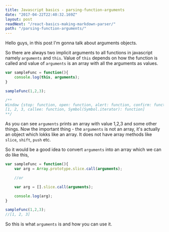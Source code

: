 ```yaml
---
title: Javascript basics - parsing-function-arguments
date: "2017-04-22T22:40:32.169Z"
layout: post
readNext: "/react-basics-making-markdown-parser/"
path: "/parsing-function-arguments/"
---
```


Hello guys, in this post I'm gonna talk about arguments objects.

So there are always two implicit arguments to all functions in javascript namely `arguments` and `this`. Value of `this` depends on how the function is called and value of `arguments` is an array with all the arguments as values.

```javascript
var sampleFunc = function(){
	console.log(this, arguments);
}

sampleFunc(1,2,3);

/**
Window {stop: function, open: function, alert: function, confirm: function, prompt: function…}
[1, 2, 3, callee: function, Symbol(Symbol.iterator): function]
**/
```

As you can see `arguments` prints an array with value 1,2,3 and some other things. Now the important thing - the `arguments` is not an array, it's actually an object which lokks like an array. It does not have array methods like `slice`, `shift`, `push` etc.

So it would be a good idea to convert `arguments` into an array which we can do like this,

```javascript
var sampleFunc = function(){
	var arg = Array.prototype.slice.call(arguments);

	//or

	var arg = [].slice.call(arguments);

	console.log(arg);
}

sampleFunc(1,2,3);
//[1, 2, 3]
``` 

So this is what `arguments` is and how you can use it.